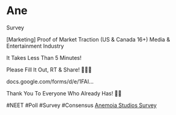 # Ane
Survey

[Marketing] Proof of Market Traction (US & Canada 16+) Media & Entertainment Industry

It Takes Less Than 5 Minutes!

Please Fill It Out, RT & Share! 💛👇🏾

docs.google.com/forms/d/e/1FAI…

Thank You To Everyone Who Already Has! 🙏🏾

#NEET #Poll #Survey #Consensus [Anemoia Studios Survey](https://docs.google.com/forms/d/e/1FAIpQLScsgj8T4hiHkt2A5UC-EfAxOW0DOWHfbQwweseUUpL0tXu3NA/viewform)
